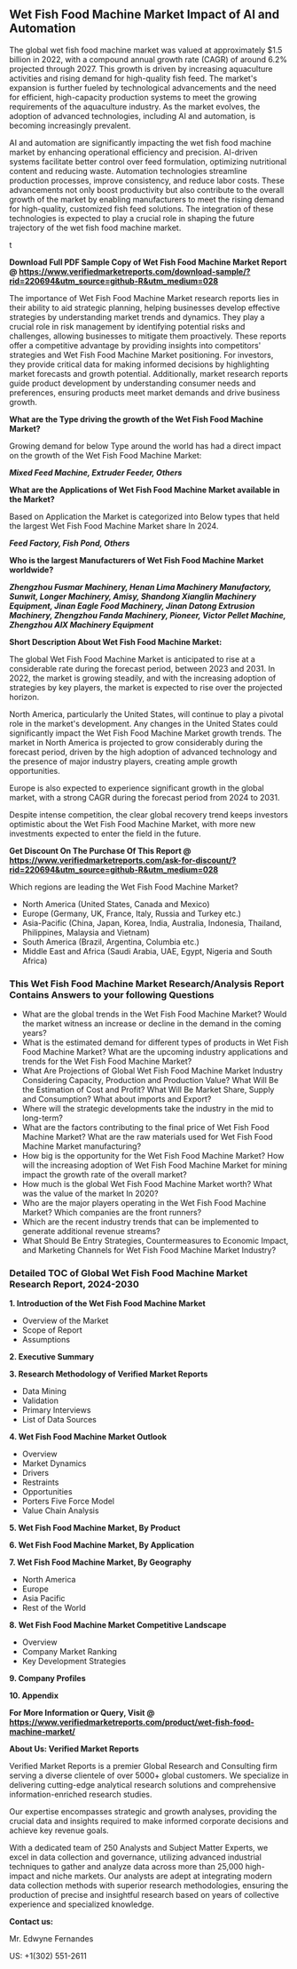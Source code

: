 <h2>Wet Fish Food Machine Market Impact of AI and Automation</h2><p>The global wet fish food machine market was valued at approximately $1.5 billion in 2022, with a compound annual growth rate (CAGR) of around 6.2% projected through 2027. This growth is driven by increasing aquaculture activities and rising demand for high-quality fish feed. The market's expansion is further fueled by technological advancements and the need for efficient, high-capacity production systems to meet the growing requirements of the aquaculture industry. As the market evolves, the adoption of advanced technologies, including AI and automation, is becoming increasingly prevalent.</p><p>AI and automation are significantly impacting the wet fish food machine market by enhancing operational efficiency and precision. AI-driven systems facilitate better control over feed formulation, optimizing nutritional content and reducing waste. Automation technologies streamline production processes, improve consistency, and reduce labor costs. These advancements not only boost productivity but also contribute to the overall growth of the market by enabling manufacturers to meet the rising demand for high-quality, customized fish feed solutions. The integration of these technologies is expected to play a crucial role in shaping the future trajectory of the wet fish food machine market.</p>t</p><p id="" class=""><strong>Download Full PDF Sample Copy of Wet Fish Food Machine Market Report @ <a href="https://www.verifiedmarketreports.com/download-sample/?rid=220694&utm_source=github-R&utm_medium=028" target="_blank">https://www.verifiedmarketreports.com/download-sample/?rid=220694&utm_source=github-R&utm_medium=028</a></strong></p><p>The importance of&nbsp;Wet Fish Food Machine Market research reports lies in their ability to aid strategic planning, helping businesses develop effective strategies by understanding market trends and dynamics. They play a crucial role in risk management by identifying potential risks and challenges, allowing businesses to mitigate them proactively. These reports offer a competitive advantage by providing insights into competitors' strategies and Wet Fish Food Machine Market positioning. For investors, they provide critical data for making informed decisions by highlighting market forecasts and growth potential. Additionally, market research reports guide product development by understanding consumer needs and preferences, ensuring products meet market demands and drive business growth.</p><p><strong>What are the&nbsp;Type driving the growth of the Wet Fish Food Machine Market?</strong></p><p id="" class="">Growing demand for below Type around the world has had a direct impact on the growth of the Wet Fish Food Machine Market:</p><em><strong>Mixed Feed Machine, Extruder Feeder, Others</strong></em></p><strong>What are the&nbsp;Applications&nbsp;of Wet Fish Food Machine Market available in the Market?</strong></p><p id="" class="">Based on Application the Market is categorized into Below types that held the largest Wet Fish Food Machine Market share In 2024.</p><em><strong>Feed Factory, Fish Pond, Others</strong></em></p><strong>Who is the largest Manufacturers of Wet Fish Food Machine Market worldwide?</strong></p><p><em><strong>Zhengzhou Fusmar Machinery, Henan Lima Machinery Manufactory, Sunwit, Longer Machinery, Amisy, Shandong Xianglin Machinery Equipment, Jinan Eagle Food Machinery, Jinan Datong Extrusion Machinery, Zhengzhou Fanda Machinery, Pioneer, Victor Pellet Machine, Zhengzhou AIX Machinery Equipment</strong></em></p><p id="" class=""><strong>Short Description About Wet Fish Food Machine Market:</strong></p><p>The global Wet Fish Food Machine Market is anticipated to rise at a considerable rate during the forecast period, between 2023 and 2031. In 2022, the market is growing steadily, and with the increasing adoption of strategies by key players, the market is expected to rise over the projected horizon.</p><p>North America, particularly the United States, will continue to play a pivotal role in the market's development. Any changes in the United States could significantly impact the Wet Fish Food Machine Market growth trends. The market in North America is projected to grow considerably during the forecast period, driven by the high adoption of advanced technology and the presence of major industry players, creating ample growth opportunities.</p><p>Europe is also expected to experience significant growth in the global market, with a strong CAGR during the forecast period from 2024 to 2031.</p><p>Despite intense competition, the clear global recovery trend keeps investors optimistic about the Wet Fish Food Machine Market, with more new investments expected to enter the field in the future.</p><p id="" class=""><strong>Get Discount On The Purchase Of This Report @ <a href="https://www.verifiedmarketreports.com/ask-for-discount/?rid=220694&utm_source=github-R&utm_medium=028" target="_blank">https://www.verifiedmarketreports.com/ask-for-discount/?rid=220694&utm_source=github-R&utm_medium=028</a></strong></p>Which regions are leading the Wet Fish Food Machine Market?</p><ul><li>North America (United States, Canada and Mexico)</li><li>Europe (Germany, UK, France, Italy, Russia and Turkey etc.)</li><li>Asia-Pacific (China, Japan, Korea, India, Australia, Indonesia, Thailand, Philippines, Malaysia and Vietnam)</li><li>South America (Brazil, Argentina, Columbia etc.)</li><li>Middle East and Africa (Saudi Arabia, UAE, Egypt, Nigeria and South Africa)</li></ul><h3 id="" class="">This Wet Fish Food Machine Market Research/Analysis Report Contains Answers to your following Questions</h3><ul><li>What are the global trends in the Wet Fish Food Machine Market? Would the market witness an increase or decline in the demand in the coming years?</li><li>What is the estimated demand for different types of products in Wet Fish Food Machine Market? What are the upcoming industry applications and trends for the Wet Fish Food Machine Market?</li><li>What Are Projections of Global Wet Fish Food Machine Market Industry Considering Capacity, Production and Production Value? What Will Be the Estimation of Cost and Profit? What Will Be Market Share, Supply and Consumption? What about imports and Export?</li><li>Where will the strategic developments take the industry in the mid to long-term?</li><li>What are the factors contributing to the final price of Wet Fish Food Machine Market? What are the raw materials used for Wet Fish Food Machine Market manufacturing?</li><li>How big is the opportunity for the Wet Fish Food Machine Market? How will the increasing adoption of Wet Fish Food Machine Market for mining impact the growth rate of the overall market?</li><li>How much is the global Wet Fish Food Machine Market worth? What was the value of the market In 2020?</li><li>Who are the major players operating in the Wet Fish Food Machine Market? Which companies are the front runners?</li><li>Which are the recent industry trends that can be implemented to generate additional revenue streams?</li><li>What Should Be Entry Strategies, Countermeasures to Economic Impact, and Marketing Channels for Wet Fish Food Machine Market Industry?</li></ul><h3 id="" class="">Detailed TOC of Global Wet Fish Food Machine Market Research Report, 2024-2030</h3><p id="" class=""><strong>1. Introduction of the Wet Fish Food Machine Market</strong></p><ul><li>Overview of the Market</li><li>Scope of Report</li><li>Assumptions</li></ul><p id="" class=""><strong>2. Executive Summary</strong></p><p id="" class=""><strong>3. Research Methodology of Verified Market Reports</strong></p><ul><li>Data Mining</li><li>Validation</li><li>Primary Interviews</li><li>List of Data Sources</li></ul><p id="" class=""><strong>4. Wet Fish Food Machine Market Outlook</strong></p><ul><li>Overview</li><li>Market Dynamics</li><li>Drivers</li><li>Restraints</li><li>Opportunities</li><li>Porters Five Force Model</li><li>Value Chain Analysis</li></ul><p id="" class=""><strong>5. Wet Fish Food Machine Market, By Product</strong></p><p id="" class=""><strong>6. Wet Fish Food Machine Market, By Application</strong></p><p id="" class=""><strong>7. Wet Fish Food Machine Market, By Geography</strong></p><ul><li>North America</li><li>Europe</li><li>Asia Pacific</li><li>Rest of the World</li></ul><p id="" class=""><strong>8. Wet Fish Food Machine Market Competitive Landscape</strong></p><ul><li>Overview</li><li>Company Market Ranking</li><li>Key Development Strategies</li></ul><p id="" class=""><strong>9. Company Profiles</strong></p><p id="" class=""><strong>10. Appendix</strong></p><p id="" class=""><strong>For More Information or Query, Visit @ <a href="https://www.verifiedmarketreports.com/product/wet-fish-food-machine-market/" target="_blank">https://www.verifiedmarketreports.com/product/wet-fish-food-machine-market/</a></strong></p><p id="" class=""><strong>About Us: Verified Market Reports</strong></p><p id="" class="">Verified Market Reports is a premier Global Research and Consulting firm serving a diverse clientele of over 5000+ global customers. We specialize in delivering cutting-edge analytical research solutions and comprehensive information-enriched research studies.</p><p id="" class="">Our expertise encompasses strategic and growth analyses, providing the crucial data and insights required to make informed corporate decisions and achieve key revenue goals.</p><p id="" class="">With a dedicated team of 250 Analysts and Subject Matter Experts, we excel in data collection and governance, utilizing advanced industrial techniques to gather and analyze data across more than 25,000 high-impact and niche markets. Our analysts are adept at integrating modern data collection methods with superior research methodologies, ensuring the production of precise and insightful research based on years of collective experience and specialized knowledge.</p><p id="" class=""><strong>Contact us:</strong></p><p id="" class="">Mr. Edwyne Fernandes</p><p id="" class="">US: +1(302) 551-2611</p>